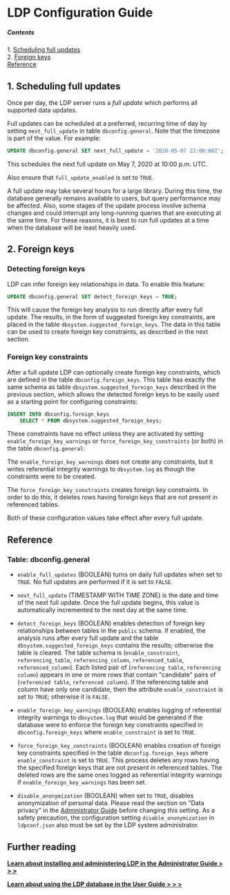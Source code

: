 LDP Configuration Guide
=======================

##### Contents  
1\. [Scheduling full updates](#1-scheduling-full-updates)  
2\. [Foreign keys](#2-foreign-keys)  
[Reference](#reference)


1\. Scheduling full updates
---------------------------

Once per day, the LDP server runs a _full update_ which performs all
supported data updates.

Full updates can be scheduled at a preferred, recurring time of day by
setting `next_full_update` in table `dbconfig.general`.  Note that
the timezone is part of the value.  For example:

```sql
UPDATE dbconfig.general SET next_full_update = '2020-05-07 22:00:00Z';
```

This schedules the next full update on May 7, 2020 at 10:00 p.m. UTC.

Also ensure that `full_update_enabled` is set to `TRUE`.

A full update may take several hours for a large library.  During this
time, the database generally remains available to users, but query
performance may be affected.  Also, some stages of the update process
involve schema changes and could interrupt any long-running queries
that are executing at the same time.  For these reasons, it is best to
run full updates at a time when the database will be least heavily
used.


2\. Foreign keys
----------------

### Detecting foreign keys

LDP can infer foreign key relationships in data.  To enable this
feature:

```sql
UPDATE dbconfig.general SET detect_foreign_keys = TRUE;
```

This will cause the foreign key analysis to run directly after every
full update.  The results, in the form of suggested foreign key
constraints, are placed in the table
`dbsystem.suggested_foreign_keys`.  The data in this table can be
used to create foreign key constraints, as described in the next
section.

### Foreign key constraints

After a full update LDP can optionally create foreign key constraints,
which are defined in the table `dbconfig.foreign_keys`.  This table
has exactly the same schema as table
`dbsystem.suggested_foreign_keys` described in the previous section,
which allows the detected foreign keys to be easily used as a starting
point for configuring constraints:

```sql
INSERT INTO dbconfig.foreign_keys
    SELECT * FROM dbsystem.suggested_foreign_keys;
```

These constraints have no effect unless they are activated by setting
`enable_foreign_key_warnings` or `force_foreign_key_constraints` (or
both) in the table `dbconfig.general`:

The `enable_foreign_key_warnings` does not create any constraints, but
it writes referential integrity warnings to `dbsystem.log` as though
the constraints were to be created.

The `force_foreign_key_constraints` creates foreign key constraints.
In order to do this, it deletes rows having foreign keys that are not
present in referenced tables.

Both of these configuration values take effect after every full
update.


Reference
---------

### Table: dbconfig.general

* `enable_full_updates` (BOOLEAN) turns on daily full updates when set
  to `TRUE`.  No full updates are performed if it is set to `FALSE`.

* `next_full_update` (TIMESTAMP WITH TIME ZONE) is the date and time
  of the next full update.  Once the full update begins, this value is
  automatically incremented to the next day at the same time.

* `detect_foreign_keys` (BOOLEAN) enables detection of foreign key
  relationships between tables in the `public` schema.  If enabled,
  the analysis runs after every full update and the table
  `dbsystem.suggested_foreign_keys` contains the results; otherwise
  the table is cleared.  The table schema is (`enable_constraint`,
  `referencing_table`, `referencing_column`, `referenced_table`,
  `referenced_column`).  Each listed pair of (`referencing table`,
  `referencing column`) appears in one or more rows that contain
  "candidate" pairs of (`referenced table`, `referenced column`).  If
  the referencing table and column have only one candidate, then the
  attribute `enable_constraint` is set to `TRUE`; otherwise it is
  `FALSE`.

* `enable_foreign_key_warnings` (BOOLEAN) enables logging of
  referential integrity warnings to `dbsystem.log` that would be
  generated if the database were to enforce the foreign key
  constraints specified in `dbconfig.foreign_keys` where
  `enable_constraint` is set to `TRUE`.

* `force_foreign_key_constraints` (BOOLEAN) enables creation of
  foreign key constraints specified in the table
  `dbconfig.foreign_keys` where `enable_constraint` is set to `TRUE`.
  This process deletes any rows having the specified foreign keys that
  are not present in referenced tables.  The deleted rows are the same
  ones logged as referential integrity warnings if
  `enable_foreign_key_warnings` has been set.

* `disable_anonymization` (BOOLEAN) when set to `TRUE`, disables
  anonymization of personal data.  Please read the section on "Data
  privacy" in the [Administrator Guide](Admin_Guide.md) before
  changing this setting.  As a safety precaution, the configuration
  setting `disable_anonymization` in `ldpconf.json` also must be set
  by the LDP system administrator.


Further reading
---------------

[__Learn about installing and administering LDP in the
Administrator Guide > > >__](Admin_Guide.md)

[__Learn about using the LDP database in the
User Guide > > >__](User_Guide.md)


